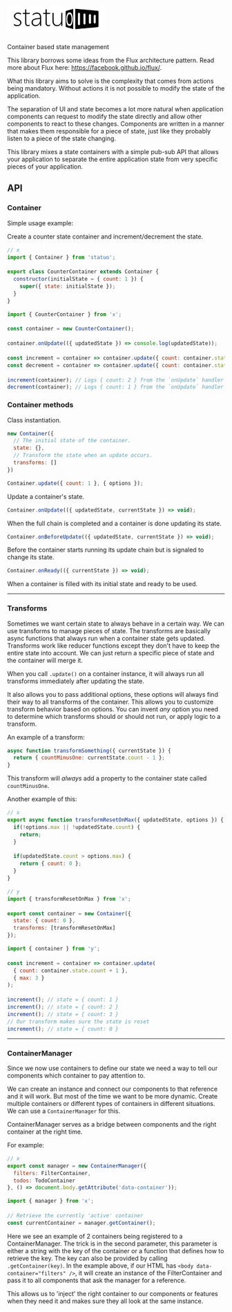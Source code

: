 # <img src='./logo.png' height='60' alt='Statuo logo' />

Container based state management

This library borrows some ideas from the Flux architecture pattern. Read more about Flux here: https://facebook.github.io/flux/.

What this library aims to solve is the complexity that comes from actions being mandatory. Without actions it is not possible to modify the state of the application.

The separation of UI and state becomes a lot more natural when application components can request to modify the state directly and allow other components to react to these changes. Components are written in a manner that makes them responsible for a piece of state, just like they probably listen to a piece of the state changing.

This library mixes a state containers with a simple pub-sub API that allows your application to separate the entire application state from very specific pieces of your application.

## API

### Container

Simple usage example:

Create a counter state container and increment/decrement the state.

```javascript
// x
import { Container } from 'statuo';

export class CounterContainer extends Container {
  constructor(initialState = { count: 1 }) {
    super({ state: initialState });
  }
}
```

```javascript
import { CounterContainer } from 'x';

const container = new CounterContainer();

container.onUpdate(({ updatedState }) => console.log(updatedState));

const increment = container => container.update({ count: container.state.count + 1 });
const decrement = container => container.update({ count: container.state.count - 1 });

increment(container); // Logs { count: 2 } from the `onUpdate` handler
decrement(container); // Logs { count: 1 } from the `onUpdate` handler
```

### Container methods

Class instantiation.

```javascript
new Container({
  // The initial state of the container.
  state: {},
  // Transform the state when an update occurs.
  transforms: []
})
```

```javascript
Container.update({ count: 1 }, { options });
```
Update a container's state.

```javascript
Container.onUpdate(({ updatedState, currentState }) => void);
```
When the full chain is completed and a container is done updating its state.

```javascript
Container.onBeforeUpdate(({ updatedState, currentState }) => void);
```
Before the container starts running its update chain but is signaled to change its state.

```javascript
Container.onReady(({ currentState }) => void);
```
When a container is filled with its initial state and ready to be used.

---

### Transforms

Sometimes we want certain state to always behave in a certain way. We can use transforms to manage pieces of state. The transforms are basically async functions that always run when a container state gets updated. Transforms work like reducer functions except they don't have to keep the entire state into account. We can just return a specific piece of state and the container will merge it.

When you call `.update()` on a container instance, it will always run all transforms immediately after updating the state.

It also allows you to pass additional options, these options will always find their way to all transforms of the container. This allows you to customize transform behavior based on options. You can invent _any_ option you need to determine which transforms should or should not run, or apply logic to a transform.

An example of a transform:

```javascript
async function transformSomething({ currentState }) {
  return { countMinusOne: currentState.count - 1 };
}
```

This transform will *always* add a property to the container state called `countMinusOne`.

Another example of this:

```javascript
// x
export async function transformResetOnMax({ updatedState, options }) {
  if(!options.max || !updatedState.count) {
    return;
  }

  if(updatedState.count > options.max) {
    return { count: 0 };
  }
}
```

```javascript
// y
import { transformResetOnMax } from 'x';

export const container = new Container({
  state: { count: 0 },
  transforms: [transformResetOnMax]
});
```

```javascript
import { container } from 'y';

const increment = container => container.update(
  { count: container.state.count + 1 },
  { max: 3 }
);

increment(); // state = { count: 1 }
increment(); // state = { count: 2 }
increment(); // state = { count: 3 }
// Our transform makes sure the state is reset
increment(); // state = { count: 0 }
```

---

### ContainerManager

Since we now use containers to define our state we need a way to tell our components which container to pay attention to.

We can create an instance and connect our components to that reference and it will work. But most of the time we want to be more dynamic. Create multiple containers or different types of containers in different situations. We can use a `ContainerManager` for this.

ContainerManager serves as a bridge between components and the right container at the right time.

For example:

```javascript
// x
export const manager = new ContainerManager({
  filters: FilterContainer,
  todos: TodoContainer
}, () => document.body.getAttribute('data-container'));
```

```javascript
import { manager } from 'x';

// Retrieve the currently 'active' container
const currentContainer = manager.getContainer();
```

Here we see an example of 2 containers being registered to a ContainerManager. The trick is in the second parameter, this parameter is either a string with the key of the container or a function that defines how to retrieve the key. The key can also be provided by calling `.getContainer(key)`. In the example above, if our HTML has `<body data-container="filters" />`, it will create an instance of the FilterContainer and pass it to all components that ask the manager for a reference.

This allows us to 'inject' the right container to our components or features when they need it and makes sure they all look at the same instance.
